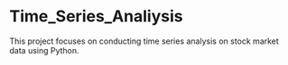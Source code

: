 # Time_Series_Analiysis
This project focuses on conducting time series analysis on stock market data using Python.
